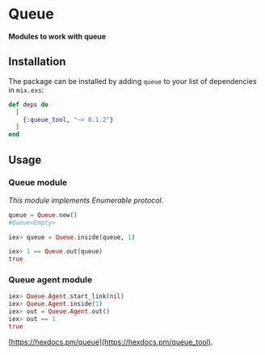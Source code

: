 # Queue

**Modules to work with queue**

## Installation

The package can be installed
by adding `queue` to your list of dependencies in `mix.exs`:

```elixir
def deps do
  [
    {:queue_tool, "~> 0.1.2"}
  ]
end
```

## Usage

### Queue module

*This module implements Enumerable protocol.*

``` elixir
queue = Queue.new()
#Queue<Empty>

iex> queue = Queue.inside(queue, 1)

iex> 1 == Queue.out(queue)
true
```

### Queue agent module
``` elixir
iex> Queue.Agent.start_link(nil)
iex> Queue.Agent.inside(1)
iex> out = Queue.Agent.out()
iex> out == 1
true
```
[https://hexdocs.pm/queue](https://hexdocs.pm/queue_tool).

